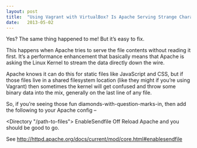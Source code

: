 ```yaml
---
layout:	post
title:	"Using Vagrant with VirtualBox? Is Apache Serving Strange Characters in Your Text Files?"
date:	2013-05-02
---
```


  Yes? The same thing happened to me! But it’s easy to fix.

This happens when Apache tries to serve the file contents without reading it first. It’s a performance enhancement that basically means that Apache is asking the Linux Kernel to stream the data directly down the wire.

Apache knows it can do this for static files like JavaScript and CSS, but if those files live in a shared filesystem location (like they might if you’re using Vagrant) then sometimes the kernel will get confused and throw some binary data into the mix, generally on the last line of any file.

So, if you’re seeing those fun diamonds-with-question-marks-in, then add the following to your Apache config –

<Directory "/path-to-files"> EnableSendfile Off </Directory>Reload Apache and you should be good to go.

See <http://httpd.apache.org/docs/current/mod/core.html#enablesendfile>
